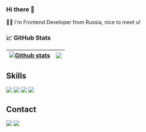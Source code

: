 ### Hi there 👋

🧛🏻 I'm Frontend Developer from Russia, nice to meet u!



### 📈 GitHub Stats
| <a href="https://github.com/gftx/github-readme-stats"><img align="center" src="https://github-readme-stats.vercel.app/api?username=gftx&theme=dark&show_icons=true&count_private=true&hide_border=true" alt="Github stats" /></a> | <a href="https://github.com/gftx/github-readme-stats"><img align="center" src="https://github-readme-stats.vercel.app/api/top-langs/?username=gftx&layout=compact&hide_border=true&theme=dark" /></a> |
| ------------- | ------------- |
 

## Skills 
  ![](https://img.shields.io/badge/JavaScript-3%20Years-informational?style=flat&logo=javascript&logoColor=F7DF1E&color=F7DF1E)
  ![](https://img.shields.io/badge/ReactJS-2.5%20Years-informational?style=flat&logo=react&logoColor=61dafb&color=61dafb)
  ![](https://img.shields.io/badge/Node.JS-2%20Years-informational?style=flat&logo=node.js&logoColor=339933&color=339933)
  ![](https://img.shields.io/badge/TypeScript-1%20Year-informational?style=flat&logo=typescript&logoColor=3178c6&color=3178c6)
  
  
## Contact
  
<a href="https://t.me/br1stl">![](https://img.shields.io/badge/Telegram-br1stl-informational?style=flat&logo=telegram&logoColor=26A5E4&color=26A5E4)</a>
<a href="mailto:ivanovdevelop@yandex.ru">![](https://img.shields.io/badge/Email-ivanovdevelop@yandex.ru-informational?style=flat&logo=gmail&logoColor=26A5E4&color=26A5E4)</a>
